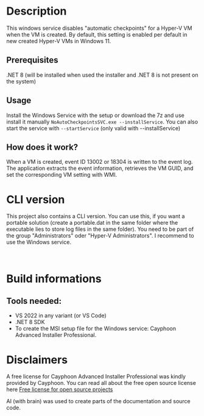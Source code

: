 # Description
This windows service disables "automatic checkpoints" for a Hyper-V VM when the VM is created. By default, this setting is enabled per default in new created Hyper-V VMs in Windows 11.
<br>

## Prerequisites

.NET 8 (will be installed when used the installer and .NET 8 is not present on the system)


## Usage
Install the Windows Service with the setup or download the 7z and use install it manually `NoAutoCheckpointsSVC.exe --installService`. You can also start the service with `--startService` (only valid with --installService)
<br>

## How does it work?
When a VM is created, event ID 13002 or 18304 is written to the event log. The application extracts the event information, retrieves the VM GUID,
and set the corresponding VM setting with WMI.
<br>

# CLI version
This project also contains a CLI version. You can use this, if you want a portable solution (create a portable.dat in the same folder
where the executable lies to store log files in the same folder). You need to be part of the group "Administrators" oder "Hyper-V Administrators".
I recommend to use the Windows service.

<br>

# Build informations

## Tools needed:

- VS 2022 in any variant (or VS Code)
- .NET 8 SDK
- To create the MSI setup file for the Windows service: Cayphoon Advanced Installer Professional.




# Disclaimers
A free license for Cayphoon Advanced Installer Professional was kindly provided by Cayphoon. You can read all about the free
open source license here [Free license for open source projects](https://www.advancedinstaller.com/free-license.html)

AI (with brain) was used to create parts of the documentation and source code.


